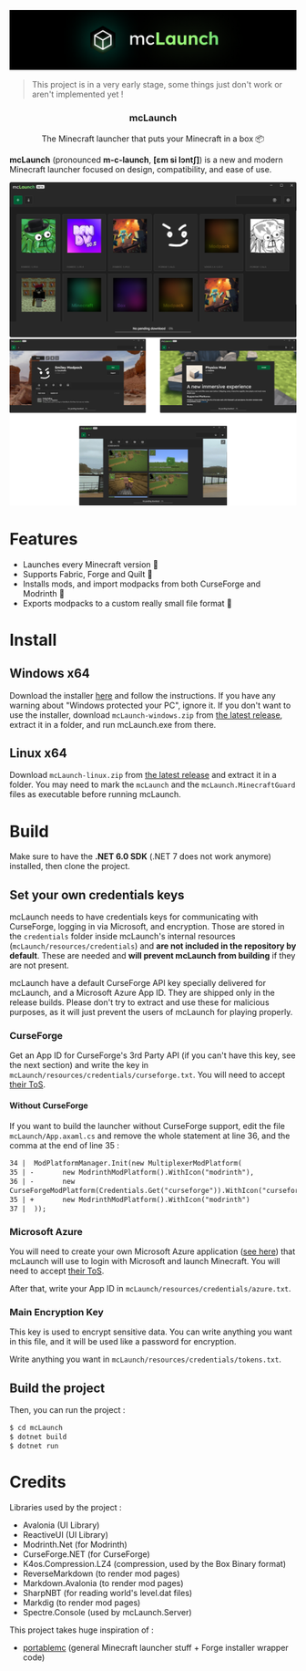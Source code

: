 ![The mcLaunch banner](mcLaunch/resources/banner.png)

> This project is in a very early stage, some things just don't work or aren't implemented yet !

<h3 align="center">mcLaunch</h3>

<p align="center">The Minecraft launcher that puts your Minecraft in a box 📦</p>

**mcLaunch** (pronounced **m-c-launch**, **[ɛm si lɔntʃ]**) is a new and modern Minecraft launcher focused on design, compatibility, and ease of use.

![Main Screenshot](res/screenshot.png)
![Screenshot Collection](res/screenshots.png)

# Features

+ Launches every Minecraft version 🚀
+ Supports Fabric, Forge and Quilt 📜
+ Installs mods, and import modpacks from both CurseForge and Modrinth 🧩
+ Exports modpacks to a custom really small file format 🛫

# Install

## Windows x64
Download the installer [here](https://github.com/CacahueteSansSel/mcLaunch/releases/download/v0.1.1/mcLaunch.Installer.win64.exe) and follow the instructions. If you have any warning about "Windows protected your PC", ignore it. If you don't want to use the installer, download `mcLaunch-windows.zip` from [the latest release](https://github.com/CacahueteSansSel/mcLaunch/releases/latest), extract it in a folder, and run mcLaunch.exe from there.

## Linux x64
Download `mcLaunch-linux.zip` from [the latest release](https://github.com/CacahueteSansSel/mcLaunch/releases/latest) and extract it in a folder. You may need to mark the `mcLaunch` and the `mcLaunch.MinecraftGuard` files as executable before running mcLaunch.

# Build

Make sure to have the **.NET 6.0 SDK** (.NET 7 does not work anymore) installed, then clone the project.

## Set your own credentials keys

mcLaunch needs to have credentials keys for communicating with CurseForge, logging in via Microsoft, and encryption. Those are stored in the `credentials` folder inside mcLaunch's internal resources (`mcLaunch/resources/credentials`) and **are not included in the repository by default**. These are needed and **will prevent mcLaunch from building** if they are not present.

mcLaunch have a default CurseForge API key specially delivered for mcLaunch, and a Microsoft Azure App ID. They are shipped only in the release builds. Please don't try to extract and use these for malicious purposes, as it will just prevent the users of mcLaunch for playing properly.

### CurseForge

Get an App ID for CurseForge's 3rd Party API (if you can't have this key, see the next section) and write the key in `mcLaunch/resources/credentials/curseforge.txt`. You will need to accept [their ToS](https://support.curseforge.com/en/support/solutions/articles/9000207405-curse-forge-3rd-party-api-terms-and-conditions?locale=fr).

#### Without CurseForge

If you want to build the launcher without CurseForge support, edit the file `mcLaunch/App.axaml.cs` and remove the whole statement at line 36, and the comma at the end of line 35 :

```
34 |  ModPlatformManager.Init(new MultiplexerModPlatform(
35 | -       new ModrinthModPlatform().WithIcon("modrinth"),
36 | -       new CurseForgeModPlatform(Credentials.Get("curseforge")).WithIcon("curseforge")
35 | +       new ModrinthModPlatform().WithIcon("modrinth")
37 |  ));
```

### Microsoft Azure

You will need to create your own Microsoft Azure application ([see here](https://docs.microsoft.com/en-us/azure/active-directory/develop/quickstart-register-app)) that mcLaunch will use to login with Microsoft and launch Minecraft. You will need to accept [their ToS](https://docs.microsoft.com/en-us/legal/microsoft-identity-platform/terms-of-use).

After that, write your App ID in `mcLaunch/resources/credentials/azure.txt`.

### Main Encryption Key

This key is used to encrypt sensitive data. You can write anything you want in this file, and it will be used like a password for encryption.

Write anything you want in `mcLaunch/resources/credentials/tokens.txt`.

## Build the project

Then, you can run the project :
```shell
$ cd mcLaunch
$ dotnet build
$ dotnet run
```

# Credits

Libraries used by the project :
+ Avalonia (UI Library)
+ ReactiveUI (UI Library)
+ Modrinth.Net (for Modrinth)
+ CurseForge.NET (for CurseForge)
+ K4os.Compression.LZ4 (compression, used by the Box Binary format)
+ ReverseMarkdown (to render mod pages)
+ Markdown.Avalonia (to render mod pages)
+ SharpNBT (for reading world's level.dat files)
+ Markdig (to render mod pages)
+ Spectre.Console (used by mcLaunch.Server)

This project takes huge inspiration of :
+ [portablemc](https://github.com/mindstorm38/portablemc) (general Minecraft launcher stuff + Forge installer wrapper code)
